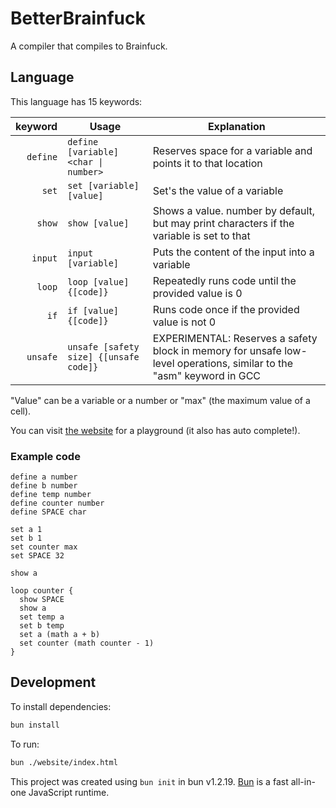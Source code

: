 # BetterBrainfuck

A compiler that compiles to Brainfuck.

## Language

This language has 15 keywords:

|  keyword | Usage                                  | Explanation                                                                                                          |
| -------: | -------------------------------------- | -------------------------------------------------------------------------------------------------------------------- |
| `define` | `define [variable] <char \| number>`   | Reserves space for a variable and points it to that location                                                         |
|    `set` | `set [variable] [value]`               | Set's the value of a variable                                                                                        |
|   `show` | `show [value]`                         | Shows a value. number by default, but may print characters if the variable is set to that                            |
|  `input` | `input [variable]`                     | Puts the content of the input into a variable                                                                        |
|   `loop` | `loop [value] {[code]}`                | Repeatedly runs code until the provided value is 0                                                                   |
|     `if` | `if [value] {[code]}`                  | Runs code once if the provided value is not 0                                                                        |
| `unsafe` | `unsafe [safety size] {[unsafe code]}` | EXPERIMENTAL: Reserves a safety block in memory for unsafe low-level operations, similar to the "asm" keyword in GCC |

"Value" can be a variable or a number or "max" (the maximum value of a cell).

You can visit [the website](https://caviejohnsonhere.github.io/BBF/) for a playground (it also has auto complete!).

### Example code

```bbf
define a number
define b number
define temp number
define counter number
define SPACE char

set a 1
set b 1
set counter max
set SPACE 32

show a

loop counter {
  show SPACE
  show a
  set temp a
  set b temp
  set a (math a + b)
  set counter (math counter - 1)
}
```

## Development

To install dependencies:

```bash
bun install
```

To run:

```bash
bun ./website/index.html
```

This project was created using `bun init` in bun v1.2.19. [Bun](https://bun.com) is a fast all-in-one JavaScript runtime.

